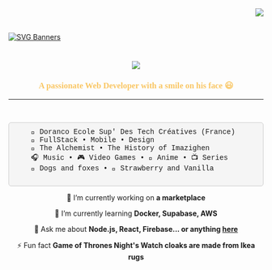 <link rel="preconnect" href="https://fonts.googleapis.com">
<link rel="preconnect" href="https://fonts.gstatic.com" crossorigin>
<link href="https://fonts.googleapis.com/css2?family=Orbitron:wght@400..900&display=swap" rel="stylesheet">

 <style>
        .responsive-pre {
            white-space: pre-wrap; /* Allows the text to wrap */
            word-wrap: break-word; /* Prevents long words from breaking the layout */
            overflow-x: auto; /* Adds horizontal scroll if needed */
            font-family: 'Courier New', Courier, monospace; /* Ensures monospace font */
            padding: 10px; /* Adds some padding */
            border: 1px solid #ccc; /* Adds a border */
            background-color: #f5f5f5; /* Adds a background color */
            border-radius: 5px; /* Rounds the corners */
            max-width: 100%; /* Ensures it doesn't overflow the container */
            box-sizing: border-box; /* Includes padding and border in the element's total width and height */
        }
    </style>

<img align="right" src="https://visitor-badge.laobi.icu/badge?page_id=salesp07.salesp07" />
<br><br>

[![SVG Banners](https://svg-banners.vercel.app/api?type=glitch&text1=Wake+up,+Sassid...&width=1050&height=400&font=courier)](https://github.com/Akshay090/svg-banners)

<h1 align="center">
    <img src="https://readme-typing-svg.herokuapp.com/?font=Righteous&size=35&center=true&vCenter=true&width=500&height=70&duration=4000&lines=Hi+There!+👋;+It's+me:+Sassid!;" />
</h1>

<h3 align="center" style="color: rgb(249, 198, 99); font-family: orbitron">A passionate Web Developer with a smile on his face 😃  </h3>

<hr>

<br/>

<div>
 <pre class="responsive-pre">
    🏫 Doranco Ecole Sup' Des Tech Créatives (France)
    💼 FullStack • Mobile • Design 
    📖 The Alchemist • The History of Imazighen
    🎧 Music • 🎮 Video Games • 🍥 Anime • 📺 Series
    🐾 Dogs and foxes • 🍓 Strawberry and Vanilla 
 </pre>
</div>

<div align="center">
 
 🔭 I’m currently working on **a marketplace**
 
 🌱 I’m currently learning **Docker, Supabase, AWS**

💬 Ask me about **Node.js, React, Firebase... or anything [here](https://github.com/salesp07/salesp07/issues)**

⚡ Fun fact **Game of Thrones Night's Watch cloaks are made from Ikea rugs**

 </div>
